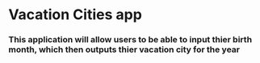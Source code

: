 # Vacation Cities app

### This application will allow users to be able to input thier birth month, which then outputs thier vacation city for the year
